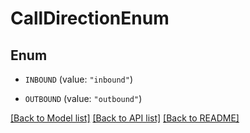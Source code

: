 # CallDirectionEnum

## Enum


* `INBOUND` (value: `"inbound"`)

* `OUTBOUND` (value: `"outbound"`)


[[Back to Model list]](../README.md#documentation-for-models) [[Back to API list]](../README.md#documentation-for-api-endpoints) [[Back to README]](../README.md)


